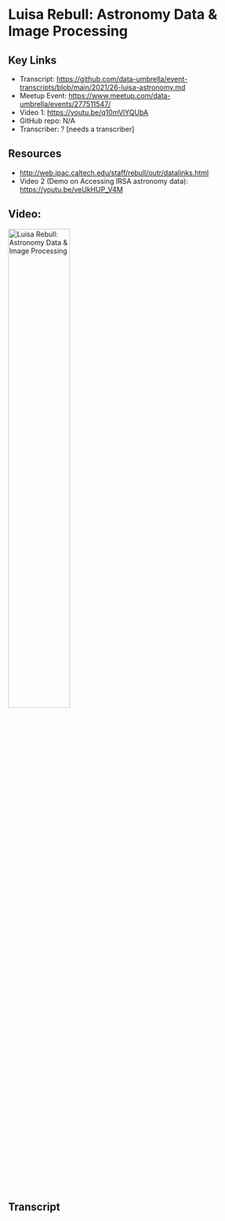 # Luisa Rebull: Astronomy Data & Image Processing

## Key Links
- Transcript:  https://github.com/data-umbrella/event-transcripts/blob/main/2021/26-luisa-astronomy.md
- Meetup Event:  https://www.meetup.com/data-umbrella/events/277511547/
- Video 1: https://youtu.be/q10mVlYQUbA
- GitHub repo:   N/A
- Transcriber:  ? [needs a transcriber]

## Resources
- http://web.ipac.caltech.edu/staff/rebull/outr/datalinks.html
- Video 2 (Demo on Accessing IRSA astronomy data): https://youtu.be/veUkHUP_V4M

## Video:  

<a href="http://www.youtube.com/watch?feature=player_embedded&v=q10mVlYQUbA" target="_blank"><img src="http://img.youtube.com/vi/q10mVlYQUbA/0.jpg" 
alt="Luisa Rebull: Astronomy Data & Image Processing" width="50%" /></a>

## Transcript
